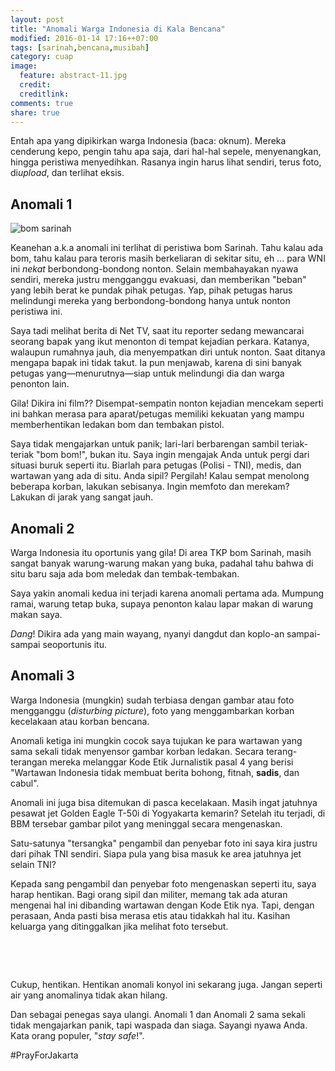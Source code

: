 ```yaml
---
layout: post
title: "Anomali Warga Indonesia di Kala Bencana"
modified: 2016-01-14 17:16++07:00
tags: [sarinah,bencana,musibah]
category: cuap
image:
  feature: abstract-11.jpg
  credit: 
  creditlink: 
comments: true
share: true
---
```

Entah apa yang dipikirkan warga Indonesia (baca: oknum). Mereka cenderung kepo, pengin tahu apa saja, dari hal-hal sepele, menyenangkan, hingga peristiwa menyedihkan. Rasanya ingin harus lihat sendiri, terus foto, di*upload*, dan terlihat eksis.

## Anomali 1

![bom sarinah](http://rmdzn.kilatstorage.com/image/anomali-1-rfy.jpeg)

Keanehan a.k.a anomali ini terlihat di peristiwa bom Sarinah. Tahu kalau ada bom, tahu kalau para teroris masih berkeliaran di sekitar situ, eh ... para WNI ini *nekat* berbondong-bondong nonton. Selain membahayakan nyawa sendiri, mereka justru mengganggu evakuasi, dan memberikan "beban" yang lebih berat ke pundak pihak petugas. Yap, pihak petugas harus melindungi mereka yang berbondong-bondong hanya untuk nonton peristiwa ini.

Saya tadi melihat berita di Net TV, saat itu reporter sedang mewancarai seorang bapak yang ikut menonton di tempat kejadian perkara. Katanya, walaupun rumahnya jauh, dia menyempatkan diri untuk nonton. Saat ditanya mengapa bapak ini tidak takut. Ia pun menjawab, karena di sini banyak petugas yang&mdash;menurutnya&mdash;siap untuk melindungi dia dan warga penonton lain.

Gila! Dikira ini film?? Disempat-sempatin nonton kejadian mencekam seperti ini bahkan merasa para aparat/petugas memiliki kekuatan yang mampu memberhentikan ledakan bom dan tembakan pistol.

Saya tidak mengajarkan untuk panik; lari-lari berbarengan sambil teriak-teriak "bom bom!", bukan itu. Saya ingin mengajak Anda untuk pergi dari situasi buruk seperti itu. Biarlah para petugas (Polisi - TNI), medis, dan wartawan yang ada di situ. Anda sipil? Pergilah! Kalau sempat menolong beberapa korban, lakukan sebisanya. Ingin memfoto dan merekam? Lakukan di jarak yang sangat jauh.

## Anomali 2

Warga Indonesia itu oportunis yang gila! Di area TKP bom Sarinah, masih sangat banyak warung-warung makan yang buka, padahal tahu bahwa di situ baru saja ada bom meledak dan tembak-tembakan.

Saya yakin anomali kedua ini terjadi karena anomali pertama ada. Mumpung ramai, warung tetap buka, supaya penonton kalau lapar makan di warung makan saya.

*Dang*! Dikira ada yang main wayang, nyanyi dangdut dan koplo-an sampai-sampai seoportunis itu.

## Anomali 3

Warga Indonesia (mungkin) sudah terbiasa dengan gambar atau foto mengganggu (*disturbing picture*), foto yang menggambarkan korban kecelakaan atau korban bencana.

Anomali ketiga ini mungkin cocok saya tujukan ke para wartawan yang sama sekali tidak menyensor gambar korban ledakan. Secara terang-terangan mereka melanggar Kode Etik Jurnalistik pasal 4 yang berisi "Wartawan Indonesia tidak membuat berita bohong, fitnah, **sadis**, dan cabul".

Anomali ini juga bisa ditemukan di pasca kecelakaan. Masih ingat jatuhnya pesawat jet Golden Eagle T-50i di Yogyakarta kemarin? Setelah itu terjadi, di BBM tersebar gambar pilot yang meninggal secara mengenaskan.

Satu-satunya "tersangka" pengambil dan penyebar foto ini saya kira justru dari pihak TNI sendiri. Siapa pula yang bisa masuk ke area jatuhnya jet selain TNI?

Kepada sang pengambil dan penyebar foto mengenaskan seperti itu, saya harap hentikan. Bagi orang sipil dan militer, memang tak ada aturan mengenai hal ini dibanding wartawan dengan Kode Etik nya. Tapi, dengan perasaan, Anda pasti bisa merasa etis atau tidakkah hal itu. Kasihan keluarga yang ditinggalkan jika melihat foto tersebut.

&nbsp;

&nbsp;

Cukup, hentikan. Hentikan anomali konyol ini sekarang juga. Jangan seperti air yang anomalinya tidak akan hilang.

Dan sebagai penegas saya ulangi. Anomali 1 dan Anomali 2 sama sekali tidak mengajarkan panik, tapi waspada dan siaga. Sayangi nyawa Anda. Kata orang populer, "*stay safe*!".

#PrayForJakarta
